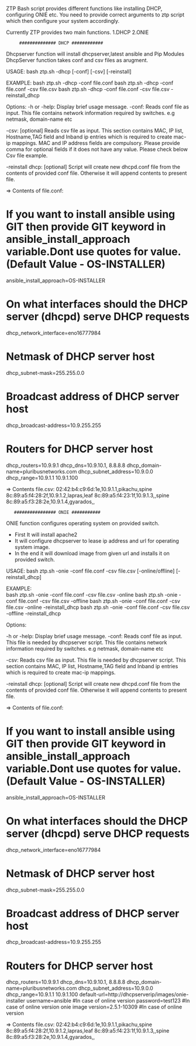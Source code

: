 ZTP Bash script provides different functions like installing DHCP, configuring ONIE etc.
You need to provide correct arguments to ztp script which then configure your system accordingly.

Currently ZTP provides two main functions.
1.DHCP
2.ONIE

         ############## DHCP ############ 

Dhcpserver function will install dhcpserver,latest ansible and Pip Modules
DhcpServer function takes conf and csv files as arugment.

USAGE: 
       bash ztp.sh -dhcp [-conf] [-csv] [-reinstall]

EXAMPLE: 
       bash ztp.sh -dhcp -conf file.conf
       bash ztp.sh -dhcp -conf file.conf -csv file.csv
       bash ztp.sh -dhcp -conf file.conf -csv file.csv -reinstall_dhcp

Options:
   -h or -help:
       Display brief usage message.
   -conf:
       Reads conf file as input. This file contains network information required by switches.
       e.g netmask, domain-name etc

   -csv: [optional]
       Reads csv file as input. This section contains MAC, IP list, Hostname,TAG field and Inband ip entries which is required to create mac-ip mappings.
       MAC and IP address fields are compulsory. Please provide comma for optional fields if it does not have any value.
       Please check below Csv file example.

   -reinstall dhcp: [optional]
       Script will create new dhcpd.conf file from the contents of provided conf file. Otherwise it will append contents to present file.

=> Contents of file.conf:
# If you want to install ansible using GIT then provide GIT keyword in ansible_install_approach variable.Dont use quotes for value.(Default Value - OS-INSTALLER)
ansible_install_approach=OS-INSTALLER
# On what interfaces should the DHCP server (dhcpd) serve DHCP requests
dhcp_network_interface=eno16777984
# Netmask of DHCP server host
dhcp_subnet-mask=255.255.0.0
# Broadcast address of DHCP server host
dhcp_broadcast-address=10.9.255.255
# Routers for DHCP server host
dhcp_routers=10.9.9.1
dhcp_dns=10.9.10.1, 8.8.8.8
dhcp_domain-name=pluribusnetworks.com
dhcp_subnet_address=10.9.0.0
dhcp_range=10.9.1.1 10.9.1.100


=> Contents file.csv:
02:42:b4:c9:6d:1e,10.9.1.1,pikachu,spine
8c:89:a5:f4:28:2f,10.9.1.2,lapras,leaf
8c:89:a5:f4:23:1f,10.9.1.3,,spine
8c:89:a5:f3:28:2e,10.9.1.4,gyarados,,

       ################ ONIE ###########

ONIE function configures operating system on provided switch.
 - First It will install apache2
 - It will configure dhcpserver to lease ip address and url for operating system image.
 - In the end it will download image from given url and installs it on provided switch.

USAGE: 
       bash ztp.sh -onie -conf file.conf -csv file.csv [-online/offline] [-reinstall_dhcp]

EXAMPLE:  
       bash ztp.sh -onie -conf file.conf -csv file.csv -online
       bash ztp.sh -onie -conf file.conf -csv file.csv -offline
       bash ztp.sh -onie -conf file.conf -csv file.csv -online -reinstall_dhcp 
       bash ztp.sh -onie -conf file.conf -csv file.csv -offline -reinstall_dhcp

Options: 

   -h or -help:
       Display brief usage message.
   -conf:
       Reads conf file as input. This file is needed by dhcpserver script. This file contains network information required by switches.
       e.g netmask, domain-name etc

   -csv:
       Reads csv file as input. This file is needed by dhcpserver script. This section contains MAC, IP list, Hostname,TAG field and Inband ip entries which is required to create mac-ip mappings.
    
   -reinstall dhcp: [optional]
       Script will create new dhcpd.conf file from the contents of provided conf file. Otherwise it will append contents to present file.

=> Contents of file.conf:
# If you want to install ansible using GIT then provide GIT keyword in ansible_install_approach variable.Dont use quotes for value.(Default Value - OS-INSTALLER)
ansible_install_approach=OS-INSTALLER
# On what interfaces should the DHCP server (dhcpd) serve DHCP requests
dhcp_network_interface=eno16777984
# Netmask of DHCP server host
dhcp_subnet-mask=255.255.0.0
# Broadcast address of DHCP server host
dhcp_broadcast-address=10.9.255.255
# Routers for DHCP server host
dhcp_routers=10.9.9.1
dhcp_dns=10.9.10.1, 8.8.8.8
dhcp_domain-name=pluribusnetworks.com
dhcp_subnet_address=10.9.0.0
dhcp_range=10.9.1.1 10.9.1.100
default-url=http://dhcpserverip/images/onie-installer
username=ansible  #In case of online version
password=test123  #In case of online version
onie image version=2.5.1-10309 #In case of online version

=> Contents file.csv:
02:42:b4:c9:6d:1e,10.9.1.1,pikachu,spine
8c:89:a5:f4:28:2f,10.9.1.2,lapras,leaf
8c:89:a5:f4:23:1f,10.9.1.3,,spine
8c:89:a5:f3:28:2e,10.9.1.4,gyarados,,

